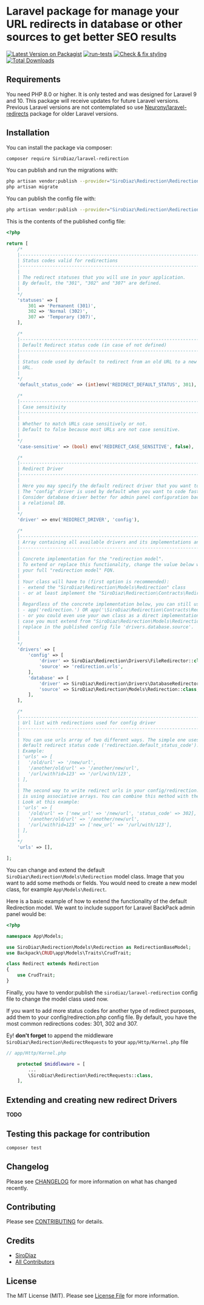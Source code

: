 # Laravel package for manage your URL redirects in database or other sources to get better SEO results

[![Latest Version on Packagist](https://img.shields.io/packagist/v/sirodiaz/laravel-redirection.svg?style=flat-square)](https://packagist.org/packages/SiroDiaz/laravel-redirection)
[![run-tests](https://github.com/SiroDiaz/laravel-redirection/actions/workflows/run-tests.yml/badge.svg)](https://github.com/SiroDiaz/laravel-redirection/actions/workflows/run-tests.yml)
[![Check & fix styling](https://github.com/SiroDiaz/laravel-redirection/actions/workflows/php-cs-fixer.yml/badge.svg?branch=main)](https://github.com/SiroDiaz/laravel-redirection/actions/workflows/php-cs-fixer.yml)
[![Total Downloads](https://img.shields.io/packagist/dt/SiroDiaz/laravel-redirection.svg?style=flat-square)](https://packagist.org/packages/SiroDiaz/laravel-redirection)

## Requirements

You need PHP 8.0 or higher. It is only tested and was designed for Laravel 9 and 10.
This package will receive updates for future Laravel versions. Previous Laravel versions
are not contemplated so use [Neurony/laravel-redirects](https://github.com/Neurony/laravel-redirects) package for
older Laravel versions.

## Installation

You can install the package via composer:

```bash
composer require SiroDiaz/laravel-redirection
```

You can publish and run the migrations with:

```bash
php artisan vendor:publish --provider="SiroDiaz\Redirection\RedirectionServiceProvider" --tag="redirection-migrations"
php artisan migrate
```

You can publish the config file with:
```bash
php artisan vendor:publish --provider="SiroDiaz\Redirection\RedirectionServiceProvider" --tag="redirection-config"
```

This is the contents of the published config file:

```php
<?php

return [
    /*
    |--------------------------------------------------------------------------
    | Status codes valid for redirections
    |--------------------------------------------------------------------------
    |
    | The redirect statuses that you will use in your application.
    | By default, the "301", "302" and "307" are defined.
    |
    */
    'statuses' => [
        301 => 'Permanent (301)',
        302 => 'Normal (302)',
        307 => 'Temporary (307)',
    ],

    /*
    |--------------------------------------------------------------------------
    | Default Redirect status code (in case of not defined)
    |--------------------------------------------------------------------------
    |
    | Status code used by default to redirect from an old URL to a new mapped
    | URL.
    |
    */
    'default_status_code' => (int)env('REDIRECT_DEFAULT_STATUS', 301),

    /*
    |--------------------------------------------------------------------------
    | Case sensitivity
    |--------------------------------------------------------------------------
    |
    | Whether to match URLs case sensitively or not.
    | Default to false because most URLs are not case sensitive.
    |
    */
    'case-sensitive' => (bool) env('REDIRECT_CASE_SENSITIVE', false),

    /*
    |--------------------------------------------------------------------------
    | Redirect Driver
    |--------------------------------------------------------------------------
    |
    | Here you may specify the default redirect driver that you want to use.
    | The "config" driver is used by default when you want to code faster.
    | Consider database driver better for admin panel configuration backed by
    | a relational DB.
    |
    */
    'driver' => env('REDIRECT_DRIVER', 'config'),

    /*
    |--------------------------------------------------------------------------
    | Array containing all available drivers and its implementations and source
    |--------------------------------------------------------------------------
    |
    | Concrete implementation for the "redirection model".
    | To extend or replace this functionality, change the value below with
    | your full "redirection model" FQN.
    |
    | Your class will have to (first option is recommended):
    | - extend the "SiroDiaz\Redirection\Models\Redirection" class
    | - or at least implement the "SiroDiaz\Redirection\Contracts\RedirectionModelContract" interface.
    |
    | Regardless of the concrete implementation below, you can still use it like:
    | - app('redirection.') OR app('\SiroDiaz\Redirection\Contracts\RedirectionModelContract')
    | - or you could even use your own class as a direct implementation. For this
    | case you must extend from "SiroDiaz\Redirection\Models\Redirection" model class and
    | replace in the published config file 'drivers.database.source'.
    |
    |
    */
    'drivers' => [
        'config' => [
            'driver' => SiroDiaz\Redirection\Drivers\FileRedirector::class,
            'source' => 'redirection.urls',
        ],
        'database' => [
            'driver' => SiroDiaz\Redirection\Drivers\DatabaseRedirector::class,
            'source' => SiroDiaz\Redirection\Models\Redirection::class,
        ],
    ],

    /*
    |--------------------------------------------------------------------------
    | Url list with redirections used for config driver
    |--------------------------------------------------------------------------
    |
    | You can use urls array of two different ways. The simple one uses the
    | default redirect status code ('redirection.default_status_code').
    | Example:
    | 'urls' => [
    |   '/old/url' => '/new/url',
    |   '/another/old/url' => '/another/new/url',
    |   '/url/with?id=123' => '/url/with/123',
    | ],
    |
    | The second way to write redirect urls in your config/redirection.php
    | is using associative arrays. You can combine this method with the previous one.
    | Look at this example:
    | 'urls' => [
    |   '/old/url' => ['new_url' => '/new/url', 'status_code' => 302],
    |   '/another/old/url' => '/another/new/url',
    |   '/url/with?id=123' => ['new_url' => '/url/with/123'],
    | ],
    |
    */
    'urls' => [],

];


```

You can change and extend the default `SiroDiaz\Redirection\Models\Redirection` model class.
Image that you want to add some methods or fields. You would need to create a new model class, for example `App\Models\Redirect`.

Here is a basic example of how to extend the functionality of the default Redirection model.
We want to include support for Laravel BackPack admin panel would be:
```php
<?php

namespace App\Models;

use SiroDiaz\Redirection\Models\Redirection as RedirectionBaseModel;
use Backpack\CRUD\app\Models\Traits\CrudTrait;

class Redirect extends Redirection
{
    use CrudTrait;
}
```

Finally, you have to vendor:publish the `sirodiaz/laravel-redirection` config file to change the model
class used now.

If you want to add more status codes for another type of redirect purposes, add them to your config/redirection.php
config file. By default, you have the most common redirections codes: 301, 302 and 307.

Ey! **don't forget** to append the middleware `SiroDiaz\Redirection\RedirectRequests` to your `app/Http/Kernel.php` file

```php
// app/Http/Kernel.php

    protected $middleware = [
        ...
        \SiroDiaz\Redirection\RedirectRequests::class,
    ],
```

## Extending and creating new redirect Drivers
**TODO**

## Testing this package for contribution

```bash
composer test
```

## Changelog

Please see [CHANGELOG](CHANGELOG.md) for more information on what has changed recently.

## Contributing

Please see [CONTRIBUTING](.github/CONTRIBUTING.md) for details.

## Credits

- [SiroDiaz](https://github.com/SiroDiaz)
- [All Contributors](../../contributors)

## License

The MIT License (MIT). Please see [License File](LICENSE.md) for more information.
